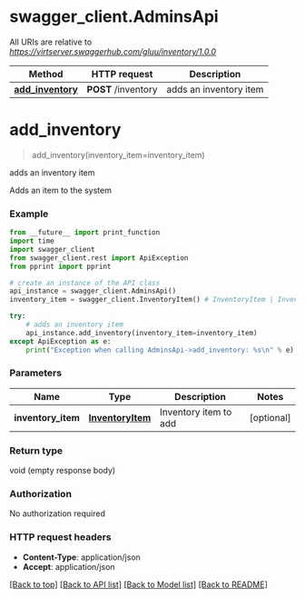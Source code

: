 # swagger_client.AdminsApi

All URIs are relative to *https://virtserver.swaggerhub.com/gluu/inventory/1.0.0*

Method | HTTP request | Description
------------- | ------------- | -------------
[**add_inventory**](AdminsApi.md#add_inventory) | **POST** /inventory | adds an inventory item


# **add_inventory**
> add_inventory(inventory_item=inventory_item)

adds an inventory item

Adds an item to the system

### Example
```python
from __future__ import print_function
import time
import swagger_client
from swagger_client.rest import ApiException
from pprint import pprint

# create an instance of the API class
api_instance = swagger_client.AdminsApi()
inventory_item = swagger_client.InventoryItem() # InventoryItem | Inventory item to add (optional)

try:
    # adds an inventory item
    api_instance.add_inventory(inventory_item=inventory_item)
except ApiException as e:
    print("Exception when calling AdminsApi->add_inventory: %s\n" % e)
```

### Parameters

Name | Type | Description  | Notes
------------- | ------------- | ------------- | -------------
 **inventory_item** | [**InventoryItem**](InventoryItem.md)| Inventory item to add | [optional] 

### Return type

void (empty response body)

### Authorization

No authorization required

### HTTP request headers

 - **Content-Type**: application/json
 - **Accept**: application/json

[[Back to top]](#) [[Back to API list]](../README.md#documentation-for-api-endpoints) [[Back to Model list]](../README.md#documentation-for-models) [[Back to README]](../README.md)

